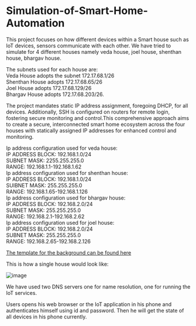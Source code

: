 <h1>Simulation-of-Smart-Home-Automation</h1>
This project focuses on how different devices within a Smart house such as IoT devices, sensors communicate with each other. We have tried to simulate for 4 different houses namely veda house, joel house, shenthan house, bhargav house.



The subnets used for each house are: <br/>
Veda House adopts the subnet 172.17.68.1/26 <br/>
Shenthan House adopts 172.17.68.65/26 <br/>
Joel House adopts 172.17.68.129/26 <br/>
Bhargav House adopts 172.17.68.203/26.

The project mandates static IP address assignment, foregoing DHCP, for all devices.
Additionally, SSH is configured on routers for remote login, fostering secure
monitoring and control.This comprehensive approach aims to create a secure,
interconnected smart home ecosystem across the four houses with statically
assigned IP addresses for enhanced control and monitoring.

Ip address configuration used for veda house:<br/>
IP ADDRESS BLOCK: 192.168.1.0/24<br/>
SUBNET MASK: 2255.255.255.0<br/>
RANGE: 192.168.1.1-192.168.1.62<br/>
Ip address configuration used for shenthan house:<br/>
IP ADDRESS BLOCK: 192.168.1.0/24<br/>
SUIBNET MASK: 255.255.255.0<br/>
RANGE: 192.168.1.65-192.168.1.126<br/>
Ip address configuration used for bhargav house:<br/>
IP ADDRESS BLOCK: 192.168.2.0/24<br/>
SUBNET MASK: 255.255.255.0<br/>
RANGE: 192.168.2.1-192.168.2.62<br/>
Ip address configuration used for joel house:<br/>
IP ADDRESS BLOCK: 192.168.2.0/24<br/>
SUBNET MASK: 255.255.255.0<br/>
RANGE: 192.168.2.65-192.168.2.126<br/>

<a href="https://www.pinterest.com.au/pin/sykati--508906826651757404/">The template for the background can be found here</a>

This is how a single house would look like:

![image](https://github.com/q35u437/Simulation-of-Smart-Home-Automation/assets/35828699/ccf80a14-a5cc-454b-8928-716829e48fce)

We have used two DNS servers one for name resolution, one for running the IoT services.

Users opens his web browser or the IoT application in his phone and authenticates himself using id and password. Then he will get the state of all devices in his phone currently.

